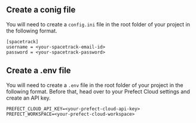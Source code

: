 ## Create a conig file

You will need to create a `config.ini` file in the root folder of your project in the following format.

```
[spacetrack]
username = <your-spacetrack-email-id>
password = <your-spacetrack-password>

```

## Create a .env file

You will need to create a `.env` file in the root folder of your project in the following format.
Before that, head over to your Prefect Cloud settings and create an API key.

```
PREFECT_CLOUD_API_KEY=<your-prefect-cloud-api-key>
PREFECT_WORKSPACE=<your-prefect-cloud-workspace>

```